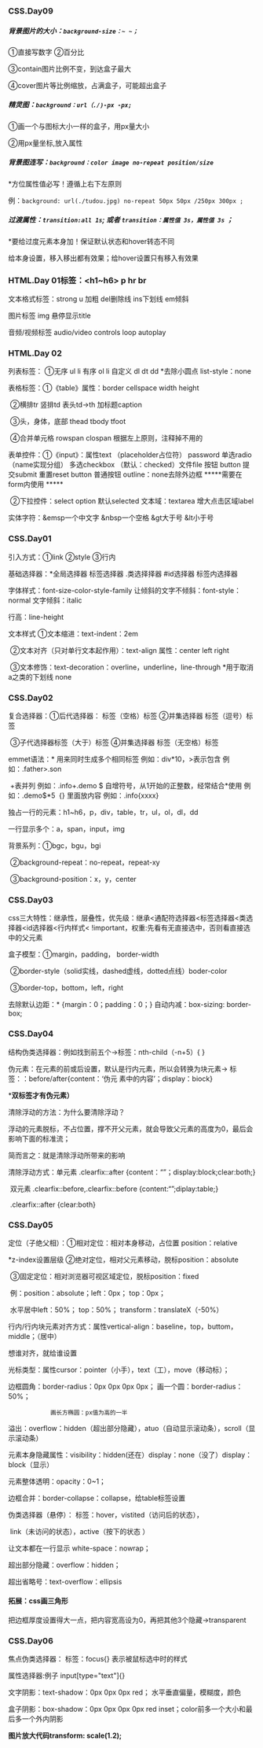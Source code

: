 ### CSS.Day09

##### 背景图片的大小：`background-size：~ ~；`

①直接写数字  ②百分比  

③contain图片比例不变，到达盒子最大  

④cover图片等比例缩放，占满盒子，可能超出盒子



##### 精灵图：`background：url（./)-px -px;`

①画一个与图标大小一样的盒子，用px量大小

②用px量坐标,放入属性



#####  背景图连写：`background：color image no-repeat position/size`

*方位属性值必写！遵循上右下左原则

例：`background: url(./tudou.jpg) no-repeat 50px 50px /250px 300px ;`



##### 过渡属性：`transition:all 1s`; 或者 `transition：属性值 3s，属性值 3s` ；

*要给过度元素本身加！保证默认状态和hover转态不同

给本身设置，移入移出都有效果；给hover设置只有移入有效果



### HTML.Day 01标签：<h1~h6>  p hr br 

文本格式标签：strong u   加粗  del删除线   ins下划线  em倾斜 

图片标签 img  悬停显示title

音频/视频标签 audio/video  controls  loop autoplay



### HTML.Day 02

列表标签： ①无序 ul li 有序 ol li 自定义 dl dt dd   *去除小圆点 list-style：none

表格标签：①《table》属性：border cellspace width height 

​                   ②横排tr 竖排td 表头td→th 加标题caption

​				   ③头，身体，底部 thead tbody tfoot

​					④合并单元格 rowspan clospan 根据左上原则，注释掉不用的



表单控件：①《input》：属性text （placeholder占位符） password 单选radio（name实现分组）                                                                                                        					多选checkbox （默认：checked）文件file 	按钮 button 提交submit 重置reset  button					普通按钮       outline：none去除外边框      *****需要在form内使用 *****

​                   ②下拉控件：select option 默认selected  文本域：textarea  增大点击区域label 



实体字符：&emsp一个中文字  &nbsp一个空格  &gt大于号 &lt小于号



### CSS.Day01

引入方式：①link ②style ③行内

基础选择器：*全局选择器 标签选择器  .类选择择器  #id选择器 标签内选择器

字体样式：font-size-color-style-family 让倾斜的文字不倾斜：font-style：normal    文字倾斜：italic



行高：line-height  



文本样式 ①文本缩进：text-indent：2em   

​				②文本对齐（只对单行文本起作用）：text-align 属性：center  left right

​				③文本修饰：text-decoration：overline，underline，line-through   *用于取消a之类的下划线 none



### CSS.Day02

复合选择器：①后代选择器： 标签（空格）标签    ②并集选择器 标签（逗号）标签 

​					③子代选择器标签（大于）标签            ④并集选择器 标签（无空格）标签



emmet语法：* 用来同时生成多个相同标签  例如：div*10，>表示包含 例如：.father>.son

​                        +表并列 例如：.info+.demo          $ 自增符号，从1开始的正整数，经常结合*使用 例如：.demo$*5
​                        {} 里面放内容  例如：.info{xxxx}

独占一行的元素：h1~h6，p，div，table，tr，ul，ol，dl，dd

一行显示多个：a，span，input，img

背景系列：①bgc，bgu，bgi 

​            		②background-repeat：no-repeat，repeat-xy

​					③background-position：x，y，center



### CSS.Day03

css三大特性：继承性，层叠性，优先级：继承<通配符选择器<标签选择器<类选择器<id选择器<行内样式< 						!important，权重:先看有无直接选中，否则看直接选中的父元素

盒子模型：①margin，padding， border-width

​          		 ②border-style（solid实线，dashed虚线，dotted点线）boder-color

​				   ③border-top，bottom，left，right

去除默认边距：* {margin：0；padding：0；}     自动内减：box-sizing: border-box;



### CSS.Day04

结构伪类选择器：例如找到前五个→标签：nth-child（-n+5）{    }

伪元素：在元素的前或后设置，默认是行内元素，所以会转换为块元素→ 标签：：before/after{content：‘伪元				素中的内容’；display：biock}

*************双标签才有伪元素）************

清除浮动的方法：为什么要清除浮动？

 浮动的元素脱标，不占位置，撑不开父元素，就会导致父元素的高度为0，最后会影响下面的标准流；

 简而言之：就是清除浮动所带来的影响

清除浮动方式：单元素 .clearfix::after {content：“”；display:block;clear:both;}

​                           双元素 .clearfix::before,.clearfix::before {content:“”;diplay:table;}

​                                       .clearfix::after {clear:both}



### CSS.Day05

定位（子绝父相）：①相对定位：相对本身移动，占位置 position：relative   

*z-index设置层级	②绝对定位，相对父元素移动，脱标position：absolute  

​								  ③固定定位：相对浏览器可视区域定位，脱标position：fixed

​								  例：position：absolute；left：0px； top：0px；

​								  水平居中left：50%； top：50%； transform：translateX（-50%）

行内/行内块元素对齐方式：属性vertical-align：baseline，top，buttom，middle；（居中）

想谁对齐，就给谁设置



光标类型：属性cursor：pointer（小手），text（工），move（移动标）；

边框圆角：border-radius：0px 0px 0px 0px； 画一个圆：border-radius：50%；

   				画长方椭圆：px值为高的一半



溢出：overflow：hidden（超出部分隐藏），atuo（自动显示滚动条），scroll（显示滚动条）

元素本身隐藏属性：visibility：hidden(还在）display：none（没了）display：block（显示）

元素整体透明：opacity：0~1；

边框合并：border-collapse：collapse，给table标签设置

伪类选择器（悬停）：  标签：hover，vistited（访问后的状态），

​										link（未访问的状态），active（按下的状态 ）

让文本都在一行显示 white-space：nowrap；

超出部分隐藏：overflow：hidden；

超出省略号：text-overflow：ellipsis



#### 拓展：css画三角形

把边框厚度设置得大一点，把内容宽高设为0，再把其他3个隐藏→transparent



### CSS.Day06

焦点伪类选择器：   标签：focus{}  表示被鼠标选中时的样式

属性选择器:例子 input[type="text"]{}

文字阴影：text-shadow：0px 0px  0px red； 水平垂直偏量，模糊度，颜色

盒子阴影：box-shadow：0px 0px  0px 0px  red inset；color前多一个大小和最后多一个外内阴影

******图片放大代码transform: scale(1.2);******